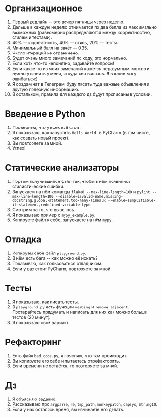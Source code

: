 #  Организационное
1) Первый дедлайн -- это вечер пятницы через неделю.
2) Дальше в каждую неделю отнимается по два балла из максимально возможных (равномерно распределяются между корректностью, стилем и тестами).
3) 40% -- корректность, 40% -- стиль, 20% -- тесты.
4) Минимальный балл на зачёт -- 0.35.
5) Число итераций не ограничено. 
6) Будет очень много замечаний по коду, это нормально.
7) Если хоть что-то непонятно, задавайте вопросы!
8) Если какое-то из моих замечаний кажется неразумным, можно и нужно уточнить у меня, откуда оно взялось. Я вполне могу ошибаться:)
9) Я создам чат в Телеграм, буду писать туда важные объявления и другую полезную информацию.
9) В остальном, правила для каждого дз будут прописаны в условии.
# Введение в Python
1) Проверяем, что у всех всё стоит.
2) Я показываю, как запустить `Hello World!` в PyCharm (в том числе, как создать новый проект).
3) Вы повторяете за мной. 
4) Успех!
# Статические анализаторы
1) Портим получившийся файл так, чтобы в нём появились стилистические ошибки.
2) Запускаем на нём команды `flake8 --max-line-length=100` и `pylint --max-line-length=100 --disable=invalid-name,missing-docstring,global-statement,too-many-lines,R --enable=simplifiable-if-statement,redefined-variable-type`
3) Смотрим на то, что вывелось.
4) Я показываю пример с `mypy_example.py`.
5) Копируете файл к себе, запускаете на нём `mypy`.
# Отладка
1) Копируем себе файл `playground.py`.
2) В нём есть бага -- как можно её искать? 
3) Показываю, как пользоваться отладчиком.
4) Если у вас стоит PyCharm, повторяете за мной.
# Тесты
1) Я показываю, как писать тесты.
2) В `playground.py` есть функции `verbing` и `remove_adjacent`. Постарайтесь придумать и написать для них как можно больше тестов (20 минут).
3) Я показываю свой вариант.
# Рефакторинг
1) Есть файл `bad_code.py`, я поясняю, что там происходит.
2) Вы копируете его себе и пытаетесь отрефакторить.
3) Если времени не остаётся, то повторяете за мной.
# Дз
1) Я объясняю задание.
2) Рассказываю про `argparse`, `re`, `tmp_path`, `monkeypatch`, `capsys`, `StringIO`.
3) Если у нас осталось время, вы начинаете его делать.
